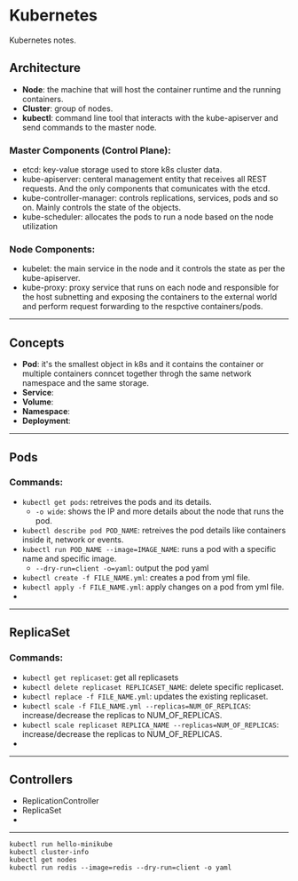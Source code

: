 # Kubernetes #
Kubernetes notes. 

## Architecture

- **Node**: the machine that will host the container runtime and the running containers.
- **Cluster**: group of nodes.
- **kubectl**: command line tool that interacts with the kube-apiserver and send commands to the master node.

### Master Components (Control Plane):
- etcd: key-value storage used to store k8s cluster data.
- kube-apiserver: centeral management entity that receives all REST requests. And the only components that comunicates with the etcd.
- kube-controller-manager: controls replications, services, pods and so on. Mainly controls the state of the objects.
- kube-scheduler: allocates the pods to run a node based on the node utilization 

### Node Components:
- kubelet: the main service in the node and it controls the state as per the kube-apiserver.
- kube-proxy: proxy service that runs on each node and responsible for the host subnetting and exposing the containers to the external world and perform request forwarding to the respctive containers/pods.

---

## Concepts
- **Pod**: it's the smallest object in k8s and it contains the container or multiple containers conncet together throgh the same network namespace and the same storage.
- **Service**: 
- **Volume**: 
- **Namespace**: 
- **Deployment**: 


---

## Pods
### Commands:
- `kubectl get pods`: retreives the pods and its details.
  - `-o wide`: shows the IP and more details about the node that runs the pod.
- `kubectl describe pod POD_NAME`: retreives the pod details like containers inside it, network or events.
- `kubectl run POD_NAME --image=IMAGE_NAME`: runs a pod with a specific name and specific image.
  - `--dry-run=client -o=yaml`: output the pod yaml
- `kubectl create -f FILE_NAME.yml`: creates a pod from yml file.
- `kubectl apply -f FILE_NAME.yml`: apply changes on a pod from yml file.
- 

---

## ReplicaSet
### Commands:
- `kubectl get replicaset`: get all replicasets
- `kubectl delete replicaset REPLICASET_NAME`: delete specific replicaset.
- `kubectl replace -f FILE_NAME.yml`: updates the existing replicaset.
- `kubectl scale -f FILE_NAME.yml --replicas=NUM_OF_REPLICAS`: increase/decrease the replicas to NUM_OF_REPLICAS.
- `kubectl scale replicaset REPLICA_NAME --replicas=NUM_OF_REPLICAS`: increase/decrease the replicas to NUM_OF_REPLICAS.
- 

---

## Controllers
- ReplicationController
- ReplicaSet
- 
---


```
kubectl run hello-minikube
kubectl cluster-info
kubectl get nodes
kubectl run redis --image=redis --dry-run=client -o yaml
```